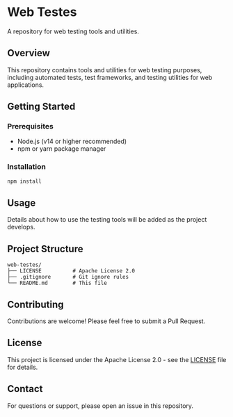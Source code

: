 # Web Testes

A repository for web testing tools and utilities.

## Overview

This repository contains tools and utilities for web testing purposes, including automated tests, test frameworks, and testing utilities for web applications.

## Getting Started

### Prerequisites

- Node.js (v14 or higher recommended)
- npm or yarn package manager

### Installation

```bash
npm install
```

## Usage

Details about how to use the testing tools will be added as the project develops.

## Project Structure

```
web-testes/
├── LICENSE          # Apache License 2.0
├── .gitignore       # Git ignore rules
└── README.md        # This file
```

## Contributing

Contributions are welcome! Please feel free to submit a Pull Request.

## License

This project is licensed under the Apache License 2.0 - see the [LICENSE](LICENSE) file for details.

## Contact

For questions or support, please open an issue in this repository.
